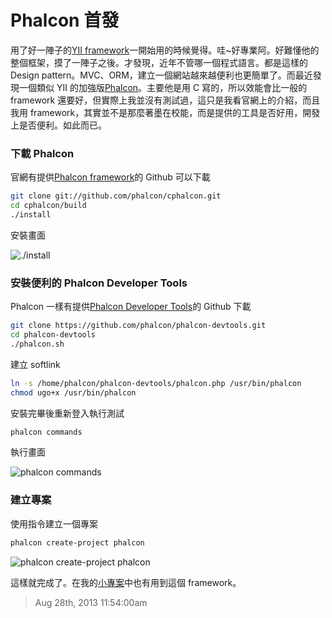 # Phalcon 首發

用了好一陣子的[YII framework](http://www.yiiframework.com/)一開始用的時候覺得。哇~好專業阿。好難懂他的整個框架，摸了一陣子之後。才發現，近年不管哪一個程式語言。都是這樣的 Design pattern。MVC、ORM，建立一個網站越來越便利也更簡單了。而最近發現一個類似 YII 的加強版[Phalcon](http://phalconphp.com/index)。主要他是用 C
寫的，所以效能會比一般的 framework 還要好，但實際上我並沒有測試過，這只是我看官網上的介紹，而且我用 framework，其實並不是那麼著墨在校能，而是提供的工具是否好用，開發上是否便利。如此而已。

### 下載 Phalcon

官網有提供[Phalcon framework](http://docs.phalconphp.com/en/1.0.0/reference/install.html#linux-solaris-mac)的 Github 可以下載

```bash
git clone git://github.com/phalcon/cphalcon.git
cd cphalcon/build
./install
```

安裝畫面

![./install](https://lh3.googleusercontent.com/-GO7U-tfYzBE/UcEyQzo5l4I/AAAAAAAAAA8/_xJl0OvlNK4/w474-h209-no/cphalcon.PNG)

### 安裝便利的 Phalcon Developer Tools

Phalcon 一樣有提供[Phalcon Developer Tools](http://docs.phalconphp.com/en/latest/reference/linuxtools.html)的 Github 下載

```bash
git clone https://github.com/phalcon/phalcon-devtools.git
cd phalcon-devtools
./phalcon.sh
```

建立 softlink

```bash
ln -s /home/phalcon/phalcon-devtools/phalcon.php /usr/bin/phalcon
chmod ugo+x /usr/bin/phalcon
```

安裝完畢後重新登入執行測試

```bash
phalcon commands
```

執行畫面

![phalcon commands](https://lh4.googleusercontent.com/-_Py905A8R7o/UcEyQ7LRWYI/AAAAAAAAABA/01i1S35xEsY/w373-h219-no/cphalcon-devtools.PNG)

### 建立專案

使用指令建立一個專案

```bash
phalcon create-project phalcon
```

![phalcon create-project phalcon](https://lh5.googleusercontent.com/-EB4pamSa3CA/UcEyQ7MKXVI/AAAAAAAAAA4/NgM7_Mz4hjM/w477-h168-no/cphalcon-create-project.PNG)

這樣就完成了。在我的[小專案](http://demo.ocomm.com.tw/hadoop)中也有用到這個 framework。

> Aug 28th, 2013 11:54:00am
